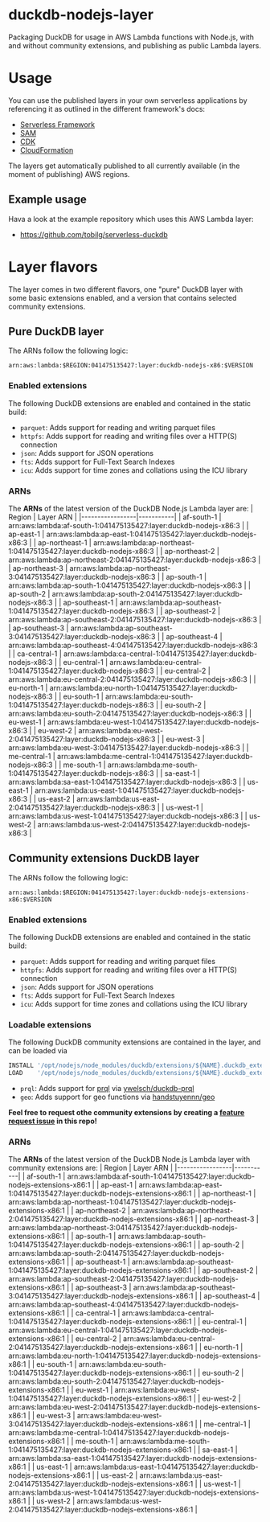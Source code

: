 # duckdb-nodejs-layer
Packaging DuckDB for usage in AWS Lambda functions with Node.js, with and without community extensions, and publishing as public Lambda layers.

# Usage
You can use the published layers in your own serverless applications by referencing it as outlined in the different framework's docs:

* [Serverless Framework](https://www.serverless.com/framework/docs/providers/aws/guide/serverless.yml/#functions)
* [SAM](https://aws.amazon.com/blogs/compute/working-with-aws-lambda-and-lambda-layers-in-aws-sam/)
* [CDK](https://docs.aws.amazon.com/cdk/api/v1/docs/aws-lambda-readme.html#layers)
* [CloudFormation](https://docs.aws.amazon.com/AWSCloudFormation/latest/UserGuide/aws-resource-lambda-function.html#cfn-lambda-function-layers)

The layers get automatically published to all currently available (in the moment of publishing) AWS regions.

## Example usage
Hava a look at the example repository which uses this AWS Lambda layer:

* https://github.com/tobilg/serverless-duckdb

# Layer flavors
The layer comes in two different flavors, one "pure" DuckDB layer with some basic extensions enabled, and a version that contains selected community extensions.

## Pure DuckDB layer
The ARNs follow the following logic:
```text
arn:aws:lambda:$REGION:041475135427:layer:duckdb-nodejs-x86:$VERSION
```

### Enabled extensions
The following DuckDB extensions are enabled and contained in the static build:

* `parquet`: Adds support for reading and writing parquet files
* `httpfs`: Adds support for reading and writing files over a HTTP(S) connection
* `json`: Adds support for JSON operations
* `fts`: Adds support for Full-Text Search Indexes
* `icu`: Adds support for time zones and collations using the ICU library

### ARNs

The **ARNs** of the latest version of the DuckDB Node.js Lambda layer are:
| Region          | Layer ARN |
|-----------------|-----------|
| af-south-1 | arn:aws:lambda:af-south-1:041475135427:layer:duckdb-nodejs-x86:3 |
| ap-east-1 | arn:aws:lambda:ap-east-1:041475135427:layer:duckdb-nodejs-x86:3 |
| ap-northeast-1 | arn:aws:lambda:ap-northeast-1:041475135427:layer:duckdb-nodejs-x86:3 |
| ap-northeast-2 | arn:aws:lambda:ap-northeast-2:041475135427:layer:duckdb-nodejs-x86:3 |
| ap-northeast-3 | arn:aws:lambda:ap-northeast-3:041475135427:layer:duckdb-nodejs-x86:3 |
| ap-south-1 | arn:aws:lambda:ap-south-1:041475135427:layer:duckdb-nodejs-x86:3 |
| ap-south-2 | arn:aws:lambda:ap-south-2:041475135427:layer:duckdb-nodejs-x86:3 |
| ap-southeast-1 | arn:aws:lambda:ap-southeast-1:041475135427:layer:duckdb-nodejs-x86:3 |
| ap-southeast-2 | arn:aws:lambda:ap-southeast-2:041475135427:layer:duckdb-nodejs-x86:3 |
| ap-southeast-3 | arn:aws:lambda:ap-southeast-3:041475135427:layer:duckdb-nodejs-x86:3 |
| ap-southeast-4 | arn:aws:lambda:ap-southeast-4:041475135427:layer:duckdb-nodejs-x86:3 |
| ca-central-1 | arn:aws:lambda:ca-central-1:041475135427:layer:duckdb-nodejs-x86:3 |
| eu-central-1 | arn:aws:lambda:eu-central-1:041475135427:layer:duckdb-nodejs-x86:3 |
| eu-central-2 | arn:aws:lambda:eu-central-2:041475135427:layer:duckdb-nodejs-x86:3 |
| eu-north-1 | arn:aws:lambda:eu-north-1:041475135427:layer:duckdb-nodejs-x86:3 |
| eu-south-1 | arn:aws:lambda:eu-south-1:041475135427:layer:duckdb-nodejs-x86:3 |
| eu-south-2 | arn:aws:lambda:eu-south-2:041475135427:layer:duckdb-nodejs-x86:3 |
| eu-west-1 | arn:aws:lambda:eu-west-1:041475135427:layer:duckdb-nodejs-x86:3 |
| eu-west-2 | arn:aws:lambda:eu-west-2:041475135427:layer:duckdb-nodejs-x86:3 |
| eu-west-3 | arn:aws:lambda:eu-west-3:041475135427:layer:duckdb-nodejs-x86:3 |
| me-central-1 | arn:aws:lambda:me-central-1:041475135427:layer:duckdb-nodejs-x86:3 |
| me-south-1 | arn:aws:lambda:me-south-1:041475135427:layer:duckdb-nodejs-x86:3 |
| sa-east-1 | arn:aws:lambda:sa-east-1:041475135427:layer:duckdb-nodejs-x86:3 |
| us-east-1 | arn:aws:lambda:us-east-1:041475135427:layer:duckdb-nodejs-x86:3 |
| us-east-2 | arn:aws:lambda:us-east-2:041475135427:layer:duckdb-nodejs-x86:3 |
| us-west-1 | arn:aws:lambda:us-west-1:041475135427:layer:duckdb-nodejs-x86:3 |
| us-west-2 | arn:aws:lambda:us-west-2:041475135427:layer:duckdb-nodejs-x86:3 |

## Community extensions DuckDB layer
The ARNs follow the following logic:
```text
arn:aws:lambda:$REGION:041475135427:layer:duckdb-nodejs-extensions-x86:$VERSION
```

### Enabled extensions
The following DuckDB extensions are enabled and contained in the static build:

* `parquet`: Adds support for reading and writing parquet files
* `httpfs`: Adds support for reading and writing files over a HTTP(S) connection
* `json`: Adds support for JSON operations
* `fts`: Adds support for Full-Text Search Indexes
* `icu`: Adds support for time zones and collations using the ICU library

### Loadable extensions
The following DuckDB community extensions are contained in the layer, and can be loaded via

```sql
INSTALL '/opt/nodejs/node_modules/duckdb/extensions/${NAME}.duckdb_extension';
LOAD    '/opt/nodejs/node_modules/duckdb/extensions/${NAME}.duckdb_extension';
```

* `prql`: Adds support for [prql](https://prql-lang.org/) via [ywelsch/duckdb-prql](https://github.com/ywelsch/duckdb-prql)
* `geo`: Adds support for geo functions via [handstuyennn/geo](https://github.com/handstuyennn/geo)

**Feel free to request othe community extensions by creating a [feature request issue](https://github.com/tobilg/duckdb-nodejs-layer/issues) in this repo!**

### ARNs

The **ARNs** of the latest version of the DuckDB Node.js Lambda layer with community extensions are:
| Region          | Layer ARN |
|-----------------|-----------|
| af-south-1 | arn:aws:lambda:af-south-1:041475135427:layer:duckdb-nodejs-extensions-x86:1 |
| ap-east-1 | arn:aws:lambda:ap-east-1:041475135427:layer:duckdb-nodejs-extensions-x86:1 |
| ap-northeast-1 | arn:aws:lambda:ap-northeast-1:041475135427:layer:duckdb-nodejs-extensions-x86:1 |
| ap-northeast-2 | arn:aws:lambda:ap-northeast-2:041475135427:layer:duckdb-nodejs-extensions-x86:1 |
| ap-northeast-3 | arn:aws:lambda:ap-northeast-3:041475135427:layer:duckdb-nodejs-extensions-x86:1 |
| ap-south-1 | arn:aws:lambda:ap-south-1:041475135427:layer:duckdb-nodejs-extensions-x86:1 |
| ap-south-2 | arn:aws:lambda:ap-south-2:041475135427:layer:duckdb-nodejs-extensions-x86:1 |
| ap-southeast-1 | arn:aws:lambda:ap-southeast-1:041475135427:layer:duckdb-nodejs-extensions-x86:1 |
| ap-southeast-2 | arn:aws:lambda:ap-southeast-2:041475135427:layer:duckdb-nodejs-extensions-x86:1 |
| ap-southeast-3 | arn:aws:lambda:ap-southeast-3:041475135427:layer:duckdb-nodejs-extensions-x86:1 |
| ap-southeast-4 | arn:aws:lambda:ap-southeast-4:041475135427:layer:duckdb-nodejs-extensions-x86:1 |
| ca-central-1 | arn:aws:lambda:ca-central-1:041475135427:layer:duckdb-nodejs-extensions-x86:1 |
| eu-central-1 | arn:aws:lambda:eu-central-1:041475135427:layer:duckdb-nodejs-extensions-x86:1 |
| eu-central-2 | arn:aws:lambda:eu-central-2:041475135427:layer:duckdb-nodejs-extensions-x86:1 |
| eu-north-1 | arn:aws:lambda:eu-north-1:041475135427:layer:duckdb-nodejs-extensions-x86:1 |
| eu-south-1 | arn:aws:lambda:eu-south-1:041475135427:layer:duckdb-nodejs-extensions-x86:1 |
| eu-south-2 | arn:aws:lambda:eu-south-2:041475135427:layer:duckdb-nodejs-extensions-x86:1 |
| eu-west-1 | arn:aws:lambda:eu-west-1:041475135427:layer:duckdb-nodejs-extensions-x86:1 |
| eu-west-2 | arn:aws:lambda:eu-west-2:041475135427:layer:duckdb-nodejs-extensions-x86:1 |
| eu-west-3 | arn:aws:lambda:eu-west-3:041475135427:layer:duckdb-nodejs-extensions-x86:1 |
| me-central-1 | arn:aws:lambda:me-central-1:041475135427:layer:duckdb-nodejs-extensions-x86:1 |
| me-south-1 | arn:aws:lambda:me-south-1:041475135427:layer:duckdb-nodejs-extensions-x86:1 |
| sa-east-1 | arn:aws:lambda:sa-east-1:041475135427:layer:duckdb-nodejs-extensions-x86:1 |
| us-east-1 | arn:aws:lambda:us-east-1:041475135427:layer:duckdb-nodejs-extensions-x86:1 |
| us-east-2 | arn:aws:lambda:us-east-2:041475135427:layer:duckdb-nodejs-extensions-x86:1 |
| us-west-1 | arn:aws:lambda:us-west-1:041475135427:layer:duckdb-nodejs-extensions-x86:1 |
| us-west-2 | arn:aws:lambda:us-west-2:041475135427:layer:duckdb-nodejs-extensions-x86:1 |
